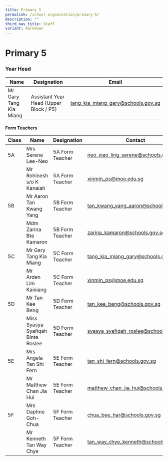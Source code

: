 ```yaml
---
title: Primary 5
permalink: /school-organisation/primary-5/
description: ""
third_nav_title: Staff
variant: markdown
---
```

# **Primary 5**

### Year Head

|Name|	Designation|	Email|
|----|----|----|
|Mr Gary Tang Kia Miang	| Assistant Year Head (Upper Block / P5)	|tang_kia_miang_gary@schools.gov.sg|

**Form Teachers**

| Class | Name | Designation | Contact | 
| -------- | -------- | -------- |-------- |
|5A|	Mrs Serene Lee-Neo|5A Form Teacher	|neo_xiao_ling_serene@schools.gov.sg|
||Mr Rohinesh s/o K Kanaiah	|5A Form Teacher|	xinmin_ps@moe.edu.sg|
|5B|	Mr Aaron Tan Kwang Yang	|5B Form Teacher|tan_kwang_yang_aaron@schools.gov.sg|
||Mdm Zarina Bte Kamaron	|5B Form Teacher|	zarina_kamaron@schools.gov.sg|
|5C|	Mr Gary Tang Kia Miang	|5C Form Teacher|	tang_kia_miang_gary@schools.gov.sg|
||Mr Arden Lim Kaixiang	|5C Form Teacher	|xinmin_ps@moe.edu.sg|
|5D|	Mr Tan Kee Beng	|5D Form Teacher|	tan_kee_beng@schools.gov.sg|
||Miss Syasya Syafiqah Binte Roslee|	5D Form Teacher|	syasya_syafiqah_roslee@schools.gov.sg|
|5E	|Mrs Angela Tan Shi Fern	|5E Form Teacher|	tan_shi_fern@schools.gov.sg|
||Mr Matthew Chan Jia Hui	|5E Form Teacher	|matthew_chan_jia_hui@schools.gov.sg|
|5F	|Mrs Daphne Goh-Chua	|5F Form Teacher|	chua_bee_har@schools.gov.sg|
||Mr Kenneth Tan Way Chye	|5F Form Teacher|	tan_way_chye_kenneth@schools.gov.sg|